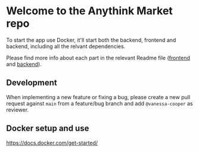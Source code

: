 # Welcome to the Anythink Market repo

To start the app use Docker, it'll start both the backend, frontend and backend, including all the relvant dependencies.

Please find more info about each part in the relevant Readme file ([frontend](frontend/readme.md) and [backend](backend/README.md)).

## Development

When implementing a new feature or fixing a bug, please create a new pull request against `main` from a feature/bug branch and add `@vanessa-cooper` as reviewer.


## Docker setup and use 
https://docs.docker.com/get-started/ 